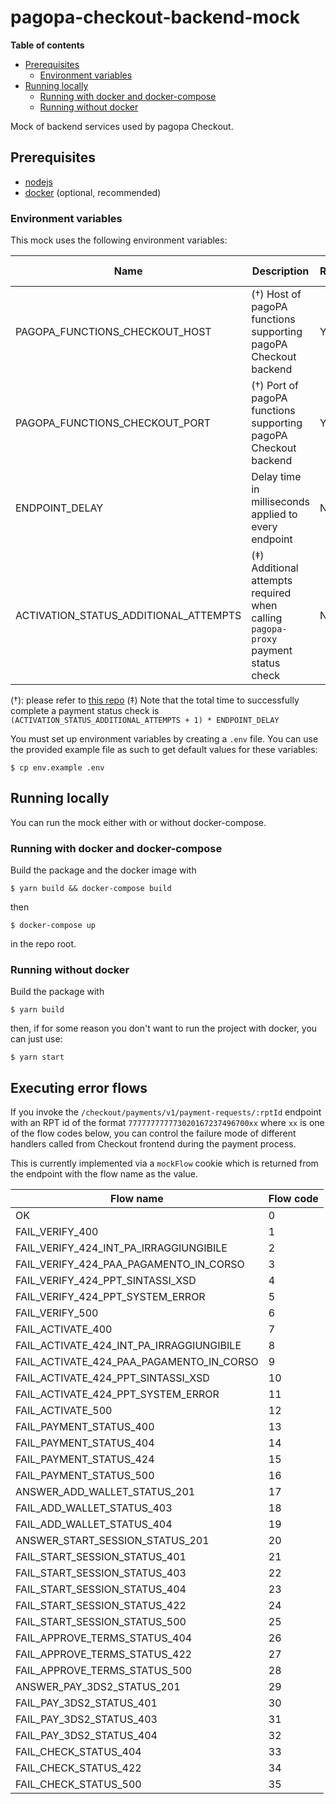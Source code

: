 # pagopa-checkout-backend-mock

**Table of contents**
 * [Prerequisites](#prerequisites)
   * [Environment variables](#environment-variables)
 * [Running locally](#running-locally)
   * [Running with docker and docker-compose](#running-with-docker-and-docker-compose)
   * [Running without docker](#running-without-docker)

Mock of backend services used by pagopa Checkout.

## Prerequisites

 * [nodejs](http://nodejs.org)
 * [docker](https://www.docker.com) (optional, recommended)

### Environment variables

This mock uses the following environment variables:

| Name                                  | Description                                                                       | Required | Default value |
|---------------------------------------|-----------------------------------------------------------------------------------|----------|---------------|
| PAGOPA_FUNCTIONS_CHECKOUT_HOST        | (†) Host of pagoPA functions supporting pagoPA Checkout backend                   | Yes      | N/A           |
| PAGOPA_FUNCTIONS_CHECKOUT_PORT        | (†) Port of pagoPA functions supporting pagoPA Checkout backend                   | Yes      | N/A           |
| ENDPOINT_DELAY                        | Delay time in milliseconds applied to every endpoint                              | No       | 0             |
| ACTIVATION_STATUS_ADDITIONAL_ATTEMPTS | (‡) Additional attempts required when calling `pagopa-proxy` payment status check | No       | 0             |

(†): please refer to [this repo](https://github.com/pagopa/pagopa-functions-checkout)
(‡) Note that the total time to successfully complete a payment status check is `(ACTIVATION_STATUS_ADDITIONAL_ATTEMPTS + 1) * ENDPOINT_DELAY`

You must set up environment variables by creating a `.env` file. You can use the provided example file as such to get default values for these variables:

```shell
$ cp env.example .env
```


## Running locally

You can run the mock either with or without docker-compose.

### Running with docker and docker-compose

Build the package and the docker image with

```shell
$ yarn build && docker-compose build
```

then

```shell
$ docker-compose up
```

in the repo root.

### Running without docker
Build the package with

```shell
$ yarn build
```

then, if for some reason you don't want to run the project with docker, you can just use:

```shell
$ yarn start
```

## Executing error flows

If you invoke the `/checkout/payments/v1/payment-requests/:rptId` endpoint with an RPT id of the format `777777777773020167237496700xx` where `xx` is one of the flow codes below, you can control the failure mode of different handlers called from Checkout frontend during the payment process.

This is currently implemented via a `mockFlow` cookie which is returned from the endpoint with the flow name as the value.

| Flow name                                | Flow code |
|------------------------------------------|-----------|
| OK                                       | 0         |
| FAIL_VERIFY_400                          | 1         |
| FAIL_VERIFY_424_INT_PA_IRRAGGIUNGIBILE   | 2         |
| FAIL_VERIFY_424_PAA_PAGAMENTO_IN_CORSO   | 3         |
| FAIL_VERIFY_424_PPT_SINTASSI_XSD         | 4         |
| FAIL_VERIFY_424_PPT_SYSTEM_ERROR         | 5         |
| FAIL_VERIFY_500                          | 6         |
| FAIL_ACTIVATE_400                        | 7         |
| FAIL_ACTIVATE_424_INT_PA_IRRAGGIUNGIBILE | 8         |
| FAIL_ACTIVATE_424_PAA_PAGAMENTO_IN_CORSO | 9         |
| FAIL_ACTIVATE_424_PPT_SINTASSI_XSD       | 10        |
| FAIL_ACTIVATE_424_PPT_SYSTEM_ERROR       | 11        |
| FAIL_ACTIVATE_500                        | 12        |
| FAIL_PAYMENT_STATUS_400                  | 13        |
| FAIL_PAYMENT_STATUS_404                  | 14        |
| FAIL_PAYMENT_STATUS_424                  | 15        |
| FAIL_PAYMENT_STATUS_500                  | 16        |
| ANSWER_ADD_WALLET_STATUS_201             | 17        |
| FAIL_ADD_WALLET_STATUS_403               | 18        |
| FAIL_ADD_WALLET_STATUS_404               | 19        |
| ANSWER_START_SESSION_STATUS_201          | 20        |
| FAIL_START_SESSION_STATUS_401            | 21        |
| FAIL_START_SESSION_STATUS_403            | 22        |
| FAIL_START_SESSION_STATUS_404            | 23        |
| FAIL_START_SESSION_STATUS_422            | 24        |
| FAIL_START_SESSION_STATUS_500            | 25        |
| FAIL_APPROVE_TERMS_STATUS_404            | 26        |
| FAIL_APPROVE_TERMS_STATUS_422            | 27        |
| FAIL_APPROVE_TERMS_STATUS_500            | 28        |
| ANSWER_PAY_3DS2_STATUS_201               | 29        |
| FAIL_PAY_3DS2_STATUS_401                 | 30        |
| FAIL_PAY_3DS2_STATUS_403                 | 31        |
| FAIL_PAY_3DS2_STATUS_404                 | 32        |
| FAIL_CHECK_STATUS_404                    | 33        |
| FAIL_CHECK_STATUS_422                    | 34        |
| FAIL_CHECK_STATUS_500                    | 35        |
